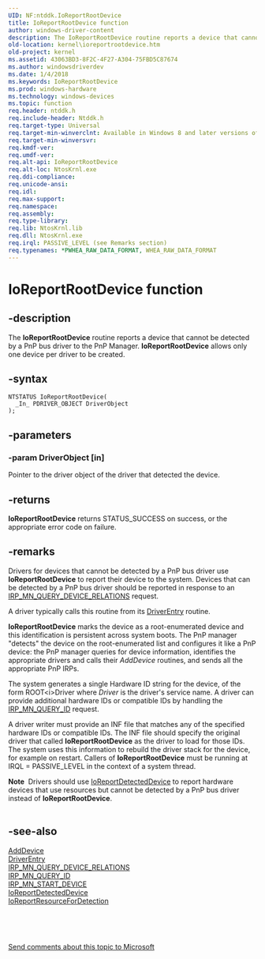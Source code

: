 ```yaml
---
UID: NF:ntddk.IoReportRootDevice
title: IoReportRootDevice function
author: windows-driver-content
description: The IoReportRootDevice routine reports a device that cannot be detected by a PnP bus driver to the PnP Manager. IoReportRootDevice allows only one device per driver to be created.
old-location: kernel\ioreportrootdevice.htm
old-project: kernel
ms.assetid: 43063BD3-8F2C-4F27-A304-75FBD5C87674
ms.author: windowsdriverdev
ms.date: 1/4/2018
ms.keywords: IoReportRootDevice
ms.prod: windows-hardware
ms.technology: windows-devices
ms.topic: function
req.header: ntddk.h
req.include-header: Ntddk.h
req.target-type: Universal
req.target-min-winverclnt: Available in Windows 8 and later versions of Windows.
req.target-min-winversvr: 
req.kmdf-ver: 
req.umdf-ver: 
req.alt-api: IoReportRootDevice
req.alt-loc: NtosKrnl.exe
req.ddi-compliance: 
req.unicode-ansi: 
req.idl: 
req.max-support: 
req.namespace: 
req.assembly: 
req.type-library: 
req.lib: NtosKrnl.lib
req.dll: NtosKrnl.exe
req.irql: PASSIVE_LEVEL (see Remarks section)
req.typenames: *PWHEA_RAW_DATA_FORMAT, WHEA_RAW_DATA_FORMAT
---
```


# IoReportRootDevice function



## -description
The <b>IoReportRootDevice</b> routine reports a device that cannot be detected by a PnP bus driver to the PnP Manager.  <b>IoReportRootDevice</b> allows only one device per driver to be created.



## -syntax

````
NTSTATUS IoReportRootDevice(
  _In_ PDRIVER_OBJECT DriverObject
);
````


## -parameters

### -param DriverObject [in]

Pointer to the driver object of the driver that detected the device.


## -returns
<b>IoReportRootDevice</b> returns STATUS_SUCCESS on success, or the appropriate error code on failure.


## -remarks
Drivers for devices that cannot be detected by a PnP bus driver use <b>IoReportRootDevice</b> to report their device to the system. Devices that can be detected by a PnP bus driver should be reported in response to an <a href="https://msdn.microsoft.com/library/windows/hardware/ff551670">IRP_MN_QUERY_DEVICE_RELATIONS</a> request.

A driver typically calls this routine from its <a href="..\wdm\nc-wdm-driver_initialize.md">DriverEntry</a> routine.

<b>IoReportRootDevice</b> marks the device as a root-enumerated device and this identification is persistent across system boots. The PnP manager "detects" the device on the root-enumerated list and configures it like a PnP device: the PnP manager queries for device information, identifies the appropriate drivers and calls their <i>AddDevice</i> routines, and sends all the appropriate PnP IRPs.

The system generates a single Hardware ID string for the device, of the form ROOT\<i>Driver</i> where <i>Driver</i>  is the driver's service name. A driver can provide additional hardware IDs or compatible IDs by handling the <a href="https://msdn.microsoft.com/library/windows/hardware/ff551679">IRP_MN_QUERY_ID</a> request.

A driver writer must provide an INF file that matches any of the specified hardware IDs or compatible IDs. The INF file should specify the original driver that called <b>IoReportRootDevice</b> as the driver to load for those IDs. The system uses this information to rebuild the driver stack for the device, for example on restart. Callers of <b>IoReportRootDevice</b> must be running at IRQL = PASSIVE_LEVEL in the context of a system thread.


<div class="alert"><b>Note</b>  Drivers should use <a href="..\ntddk\nf-ntddk-ioreportdetecteddevice.md">IoReportDetectedDevice</a> to report hardware devices that use resources but cannot be detected by a PnP bus driver instead of <b>IoReportRootDevice</b>.</div>
<div> </div>



## -see-also
<dl>
<dt>
<a href="https://msdn.microsoft.com/library/windows/hardware/ff540521">AddDevice</a>
</dt>
<dt>
<a href="..\wdm\nc-wdm-driver_initialize.md">DriverEntry</a>
</dt>
<dt>
<a href="https://msdn.microsoft.com/library/windows/hardware/ff551670">IRP_MN_QUERY_DEVICE_RELATIONS</a>
</dt>
<dt>
<a href="https://msdn.microsoft.com/library/windows/hardware/ff551679">IRP_MN_QUERY_ID</a>
</dt>
<dt>
<a href="https://msdn.microsoft.com/library/windows/hardware/ff551749">IRP_MN_START_DEVICE</a>
</dt>
<dt>
<a href="..\ntddk\nf-ntddk-ioreportdetecteddevice.md">IoReportDetectedDevice</a>
</dt>
<dt>
<a href="..\ntddk\nf-ntddk-ioreportresourcefordetection.md">IoReportResourceForDetection</a>
</dt>
</dl>
 

 

<a href="mailto:wsddocfb@microsoft.com?subject=Documentation%20feedback [kernel\kernel]:%20IoReportRootDevice routine%20 RELEASE:%20(1/4/2018)&amp;body=%0A%0APRIVACY STATEMENT%0A%0AWe use your feedback to improve the documentation. We don't use your email address for any other purpose, and we'll remove your email address from our system after the issue that you're reporting is fixed. While we're working to fix this issue, we might send you an email message to ask for more info. Later, we might also send you an email message to let you know that we've addressed your feedback.%0A%0AFor more info about Microsoft's privacy policy, see http://privacy.microsoft.com/en-us/default.aspx." title="Send comments about this topic to Microsoft">Send comments about this topic to Microsoft</a>

